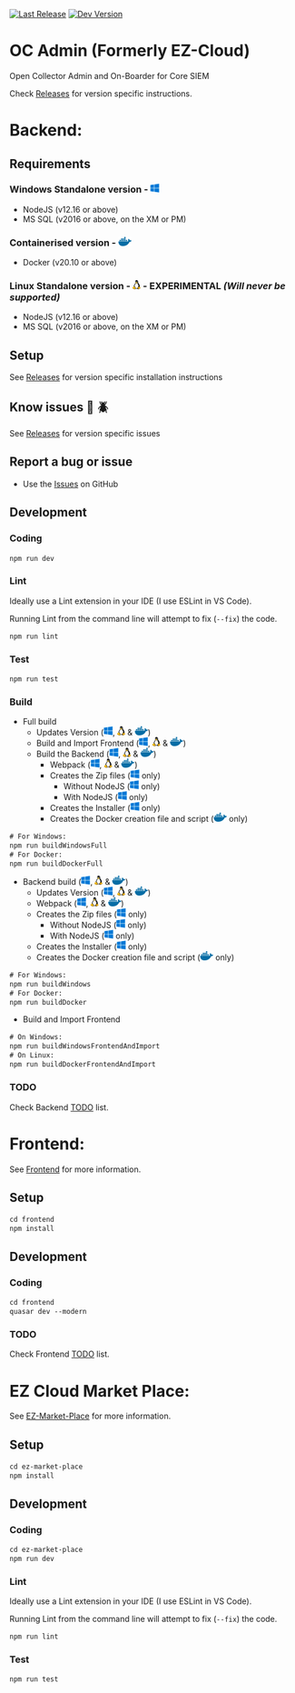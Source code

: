[![Last Release](https://badgen.net/badge/release/v1.0/green)](https://github.com/logrhythm/EZ-Cloud/releases)
[![Dev Version](https://badgen.net/badge/dev/v1.1/orange)](https://github.com/logrhythm/EZ-Cloud/tree/v1.1)

# OC Admin (Formerly EZ-Cloud)
Open Collector Admin and On-Boarder for Core SIEM

Check [Releases](https://github.com/logrhythm/EZ-Cloud/releases) for version specific instructions.

# Backend:

## Requirements
### Windows Standalone version - ![Windows](/medias/Windows_logo_16x16.png "Windows")
- NodeJS (v12.16 or above)
- MS SQL (v2016 or above, on the XM or PM)

### Containerised version - ![Docker](/medias/Docker_logo_23x16.png "Docker")
- Docker (v20.10 or above)

### Linux Standalone version - ![Linux](/medias/Linux_logo_14x16.png "Linux") - **EXPERIMENTAL** _(Will never be supported)_
- NodeJS (v12.16 or above)
- MS SQL (v2016 or above, on the XM or PM)

## Setup
See [Releases](https://github.com/logrhythm/EZ-Cloud/releases) for version specific installation instructions

## Know issues :bug: :beetle:
See [Releases](https://github.com/logrhythm/EZ-Cloud/releases) for version specific issues

## Report a bug or issue
- Use the [Issues](https://github.com/logrhythm/EZ-Cloud/issues) on GitHub

## Development

### Coding

```
npm run dev
```

### Lint

Ideally use a Lint extension in your IDE (I use ESLint in VS Code).

Running Lint from the command line will attempt to fix (`--fix`) the code.
```
npm run lint
```

### Test

```
npm run test
```

### Build
- Full build
  - Updates Version (![Windows](/medias/Windows_logo_16x16.png "Windows"), ![Linux](/medias/Linux_logo_14x16.png "Linux") & ![Docker](/medias/Docker_logo_23x16.png "Docker"))
  - Build and Import Frontend (![Windows](/medias/Windows_logo_16x16.png "Windows"), ![Linux](/medias/Linux_logo_14x16.png "Linux") & ![Docker](/medias/Docker_logo_23x16.png "Docker"))
  - Build the Backend (![Windows](/medias/Windows_logo_16x16.png "Windows"), ![Linux](/medias/Linux_logo_14x16.png "Linux") & ![Docker](/medias/Docker_logo_23x16.png "Docker"))
    - Webpack (![Windows](/medias/Windows_logo_16x16.png "Windows"), ![Linux](/medias/Linux_logo_14x16.png "Linux") & ![Docker](/medias/Docker_logo_23x16.png "Docker"))
    - Creates the Zip files (![Windows](/medias/Windows_logo_16x16.png "Windows") only)
      - Without NodeJS (![Windows](/medias/Windows_logo_16x16.png "Windows") only)
      - With NodeJS (![Windows](/medias/Windows_logo_16x16.png "Windows") only)
    - Creates the Installer (![Windows](/medias/Windows_logo_16x16.png "Windows") only)
    - Creates the Docker creation file and script (![Docker](/medias/Docker_logo_23x16.png "Docker") only)
```
# For Windows:
npm run buildWindowsFull
# For Docker:
npm run buildDockerFull
```

- Backend build (![Windows](/medias/Windows_logo_16x16.png "Windows"), ![Linux](/medias/Linux_logo_14x16.png "Linux") & ![Docker](/medias/Docker_logo_23x16.png "Docker"))
  - Updates Version (![Windows](/medias/Windows_logo_16x16.png "Windows"), ![Linux](/medias/Linux_logo_14x16.png "Linux") & ![Docker](/medias/Docker_logo_23x16.png "Docker"))
  - Webpack (![Windows](/medias/Windows_logo_16x16.png "Windows"), ![Linux](/medias/Linux_logo_14x16.png "Linux") & ![Docker](/medias/Docker_logo_23x16.png "Docker"))
  - Creates the Zip files (![Windows](/medias/Windows_logo_16x16.png "Windows") only)
    - Without NodeJS (![Windows](/medias/Windows_logo_16x16.png "Windows") only)
    - With NodeJS (![Windows](/medias/Windows_logo_16x16.png "Windows") only)
  - Creates the Installer (![Windows](/medias/Windows_logo_16x16.png "Windows") only)
  - Creates the Docker creation file and script (![Docker](/medias/Docker_logo_23x16.png "Docker") only)
```
# For Windows:
npm run buildWindows
# For Docker:
npm run buildDocker
```

- Build and Import Frontend
```
# On Windows:
npm run buildWindowsFrontendAndImport
# On Linux:
npm run buildDockerFrontendAndImport
```

### TODO
Check Backend [TODO](TODO.md) list.

# Frontend:

See [Frontend](frontend/) for more information.

## Setup

```
cd frontend
npm install
```

## Development

### Coding

```
cd frontend
quasar dev --modern
```
### TODO

Check Frontend [TODO](frontend/TODO.md) list.

# EZ Cloud Market Place:

See [EZ-Market-Place](ez-market-place/) for more information.

## Setup

```
cd ez-market-place
npm install
```

## Development

### Coding

```
cd ez-market-place
npm run dev
```

### Lint

Ideally use a Lint extension in your IDE (I use ESLint in VS Code).

Running Lint from the command line will attempt to fix (`--fix`) the code.
```
npm run lint
```

### Test

```
npm run test
```
